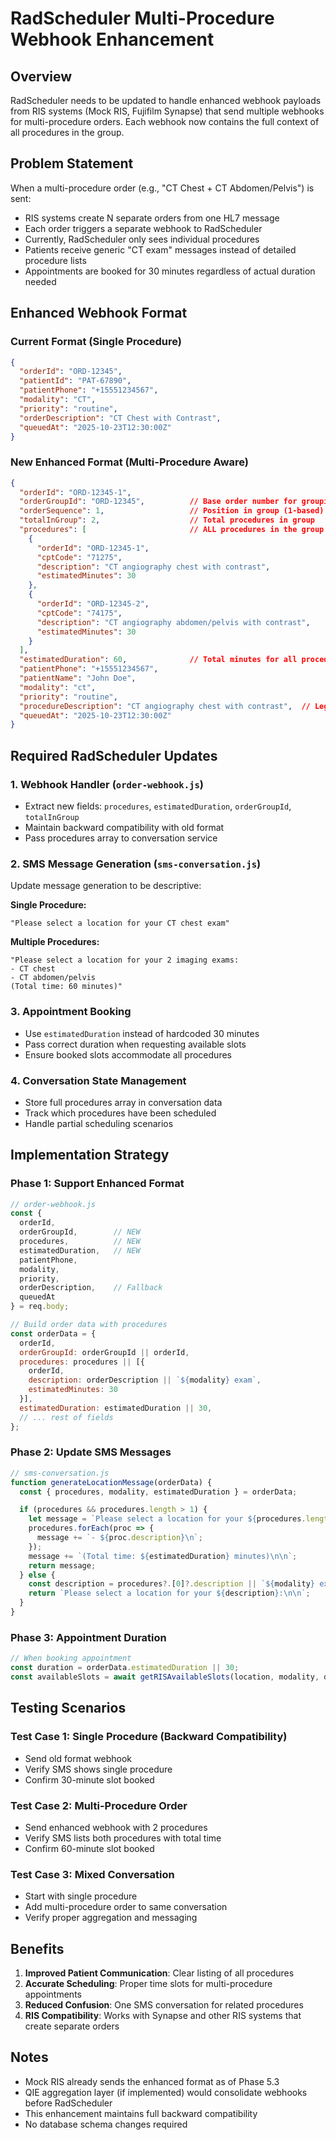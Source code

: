 # RadScheduler Multi-Procedure Webhook Enhancement

## Overview
RadScheduler needs to be updated to handle enhanced webhook payloads from RIS systems (Mock RIS, Fujifilm Synapse) that send multiple webhooks for multi-procedure orders. Each webhook now contains the full context of all procedures in the group.

## Problem Statement
When a multi-procedure order (e.g., "CT Chest + CT Abdomen/Pelvis") is sent:
- RIS systems create N separate orders from one HL7 message
- Each order triggers a separate webhook to RadScheduler
- Currently, RadScheduler only sees individual procedures
- Patients receive generic "CT exam" messages instead of detailed procedure lists
- Appointments are booked for 30 minutes regardless of actual duration needed

## Enhanced Webhook Format

### Current Format (Single Procedure)
```json
{
  "orderId": "ORD-12345",
  "patientId": "PAT-67890",
  "patientPhone": "+15551234567",
  "modality": "CT",
  "priority": "routine",
  "orderDescription": "CT Chest with Contrast",
  "queuedAt": "2025-10-23T12:30:00Z"
}
```

### New Enhanced Format (Multi-Procedure Aware)
```json
{
  "orderId": "ORD-12345-1",
  "orderGroupId": "ORD-12345",          // Base order number for grouping
  "orderSequence": 1,                   // Position in group (1-based)
  "totalInGroup": 2,                    // Total procedures in group
  "procedures": [                       // ALL procedures in the group
    {
      "orderId": "ORD-12345-1",
      "cptCode": "71275",
      "description": "CT angiography chest with contrast",
      "estimatedMinutes": 30
    },
    {
      "orderId": "ORD-12345-2",
      "cptCode": "74175",
      "description": "CT angiography abdomen/pelvis with contrast",
      "estimatedMinutes": 30
    }
  ],
  "estimatedDuration": 60,              // Total minutes for all procedures
  "patientPhone": "+15551234567",
  "patientName": "John Doe",
  "modality": "ct",
  "priority": "routine",
  "procedureDescription": "CT angiography chest with contrast",  // Legacy field
  "queuedAt": "2025-10-23T12:30:00Z"
}
```

## Required RadScheduler Updates

### 1. Webhook Handler (`order-webhook.js`)
- Extract new fields: `procedures`, `estimatedDuration`, `orderGroupId`, `totalInGroup`
- Maintain backward compatibility with old format
- Pass procedures array to conversation service

### 2. SMS Message Generation (`sms-conversation.js`)
Update message generation to be descriptive:

**Single Procedure:**
```
"Please select a location for your CT chest exam"
```

**Multiple Procedures:**
```
"Please select a location for your 2 imaging exams:
- CT chest
- CT abdomen/pelvis
(Total time: 60 minutes)"
```

### 3. Appointment Booking
- Use `estimatedDuration` instead of hardcoded 30 minutes
- Pass correct duration when requesting available slots
- Ensure booked slots accommodate all procedures

### 4. Conversation State Management
- Store full procedures array in conversation data
- Track which procedures have been scheduled
- Handle partial scheduling scenarios

## Implementation Strategy

### Phase 1: Support Enhanced Format
```javascript
// order-webhook.js
const {
  orderId,
  orderGroupId,        // NEW
  procedures,          // NEW
  estimatedDuration,   // NEW
  patientPhone,
  modality,
  priority,
  orderDescription,    // Fallback
  queuedAt
} = req.body;

// Build order data with procedures
const orderData = {
  orderId,
  orderGroupId: orderGroupId || orderId,
  procedures: procedures || [{
    orderId,
    description: orderDescription || `${modality} exam`,
    estimatedMinutes: 30
  }],
  estimatedDuration: estimatedDuration || 30,
  // ... rest of fields
};
```

### Phase 2: Update SMS Messages
```javascript
// sms-conversation.js
function generateLocationMessage(orderData) {
  const { procedures, modality, estimatedDuration } = orderData;

  if (procedures && procedures.length > 1) {
    let message = `Please select a location for your ${procedures.length} imaging exams:\n`;
    procedures.forEach(proc => {
      message += `- ${proc.description}\n`;
    });
    message += `(Total time: ${estimatedDuration} minutes)\n\n`;
    return message;
  } else {
    const description = procedures?.[0]?.description || `${modality} exam`;
    return `Please select a location for your ${description}:\n\n`;
  }
}
```

### Phase 3: Appointment Duration
```javascript
// When booking appointment
const duration = orderData.estimatedDuration || 30;
const availableSlots = await getRISAvailableSlots(location, modality, duration);
```

## Testing Scenarios

### Test Case 1: Single Procedure (Backward Compatibility)
- Send old format webhook
- Verify SMS shows single procedure
- Confirm 30-minute slot booked

### Test Case 2: Multi-Procedure Order
- Send enhanced webhook with 2 procedures
- Verify SMS lists both procedures with total time
- Confirm 60-minute slot booked

### Test Case 3: Mixed Conversation
- Start with single procedure
- Add multi-procedure order to same conversation
- Verify proper aggregation and messaging

## Benefits
1. **Improved Patient Communication**: Clear listing of all procedures
2. **Accurate Scheduling**: Proper time slots for multi-procedure appointments
3. **Reduced Confusion**: One SMS conversation for related procedures
4. **RIS Compatibility**: Works with Synapse and other RIS systems that create separate orders

## Notes
- Mock RIS already sends the enhanced format as of Phase 5.3
- QIE aggregation layer (if implemented) would consolidate webhooks before RadScheduler
- This enhancement maintains full backward compatibility
- No database schema changes required